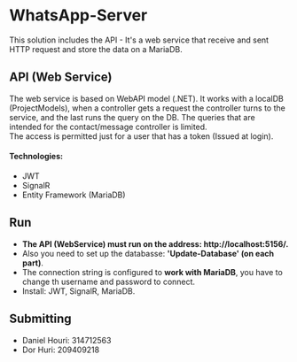 # WhatsApp-Server

This solution includes the API - It's a web service that receive and sent HTTP request and store the data on a MariaDB.


## API (Web Service)
The web service is based on WebAPI model (.NET). It works with a localDB (ProjectModels), when a controller gets a request the controller turns to the service, and the last runs the query on the DB. The queries that are intended for the contact/message controller is limited.<br />
The access is permitted just for a user that has a token (Issued at login).

#### Technologies:
- JWT
- SignalR
- Entity Framework (MariaDB)

## Run
- **The API (WebService) must run on the address: http://localhost:5156/.<br />**
- Also you need to set up the databasse: **'Update-Database' (on each part)**.<br />
- The connection string is configured to **work with MariaDB**, you have to change th username and password to connect.
- Install: JWT, SignalR, MariaDB.

## Submitting

- Daniel Houri: 314712563
- Dor Huri: 209409218
